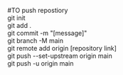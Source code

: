#TO push repostiory <br/>
git init  <br/>
git add .  <br/>
git commit -m "[message]"  <br/> 
git branch -M main  <br/>
git remote add origin [repository link] <br/>
git push --set-upstream origin main <br/>
git push -u origin main <br/>
